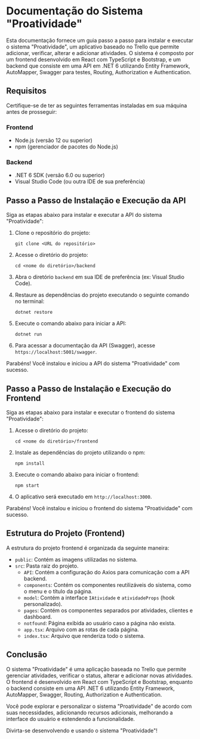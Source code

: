 # Documentação do Sistema "Proatividade"

Esta documentação fornece um guia passo a passo para instalar e executar o sistema "Proatividade", um aplicativo baseado no Trello que permite adicionar, verificar, alterar e adicionar atividades. O sistema é composto por um frontend desenvolvido em React com TypeScript e Bootstrap, e um backend que consiste em uma API em .NET 6 utilizando Entity Framework, AutoMapper, Swagger para testes, Routing, Authorization e Authentication.

## Requisitos

Certifique-se de ter as seguintes ferramentas instaladas em sua máquina antes de prosseguir:

### Frontend

- Node.js (versão 12 ou superior)
- npm (gerenciador de pacotes do Node.js)

### Backend

- .NET 6 SDK (versão 6.0 ou superior)
- Visual Studio Code (ou outra IDE de sua preferência)

## Passo a Passo de Instalação e Execução da API

Siga as etapas abaixo para instalar e executar a API do sistema "Proatividade":

1. Clone o repositório do projeto:
   ```
   git clone <URL do repositório>
   ```

2. Acesse o diretório do projeto:
   ```
   cd <nome do diretório>/backend
   ```

3. Abra o diretório `backend` em sua IDE de preferência (ex: Visual Studio Code).

4. Restaure as dependências do projeto executando o seguinte comando no terminal:
   ```
   dotnet restore
   ```

5. Execute o comando abaixo para iniciar a API:
   ```
   dotnet run
   ```


6. Para acessar a documentação da API (Swagger), acesse `https://localhost:5001/swagger`.

Parabéns! Você instalou e iniciou a API do sistema "Proatividade" com sucesso.

## Passo a Passo de Instalação e Execução do Frontend

Siga as etapas abaixo para instalar e executar o frontend do sistema "Proatividade":

1. Acesse o diretório do projeto:
   ```
   cd <nome do diretório>/frontend
   ```

2. Instale as dependências do projeto utilizando o npm:
   ```
   npm install
   ```

3. Execute o comando abaixo para iniciar o frontend:
   ```
   npm start
   ```

4. O aplicativo será executado em `http://localhost:3000`.

Parabéns! Você instalou e iniciou o frontend do sistema "Proatividade" com sucesso.

## Estrutura do Projeto (Frontend)

A estrutura do projeto frontend é organizada da seguinte maneira:

- `public`: Contém as imagens utilizadas no sistema.
- `src`: Pasta raiz do projeto.
  - `API`: Contém a configuração do Axios para comunicação com a API backend.
  - `components`: Contém os componentes reutilizáveis do sistema, como o menu e o título da página.
  - `model`: Contém a interface `IAtividade` e `atividadeProps` (hook personalizado).
  - `pages`: Contém os componentes separados por atividades, clientes e dashboard.
  - `notfound`: Página exibida ao usuário caso a página não exista.
  - `app.tsx`: Arquivo com as rotas de cada página.
  - `index.tsx`: Arquivo que renderiza todo o sistema.

## Conclusão

O sistema "Proatividade" é uma aplicação baseada no Trello que permite gerenciar atividades, verificar o status, alterar e adicionar novas atividades. O frontend é desenvolvido em React com TypeScript e Bootstrap, enquanto o backend consiste em uma API .NET 6 utilizando Entity Framework, AutoMapper, Swagger, Routing, Authorization e Authentication.

Você pode explorar e personalizar o sistema "Proatividade" de acordo com suas necessidades, adicionando recursos adicionais, melhorando a interface do usuário e estendendo a funcionalidade.

Divirta-se desenvolvendo e usando o sistema "Proatividade"!
